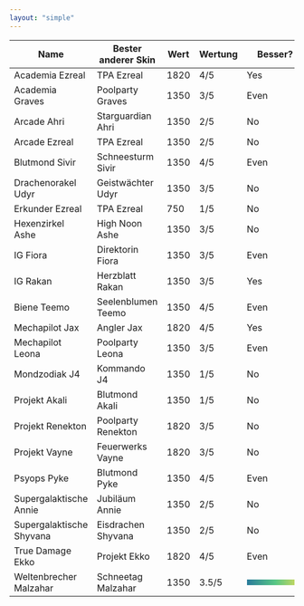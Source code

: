 ```yaml
---
layout: "simple"
---
```


| Name                     | Bester anderer Skin | Wert | Wertung | Besser? |
|--------------------------|---------------------|------|---------|---------|
| Academia Ezreal          | TPA Ezreal          | 1820 | 4/5     | Yes     |
| Academia Graves          | Poolparty Graves    | 1350 | 3/5     | Even    |
| Arcade Ahri              | Starguardian Ahri   | 1350 | 2/5     | No      |
| Arcade Ezreal            | TPA Ezreal          | 1350 | 2/5     | No      |
| Blutmond Sivir           | Schneesturm Sivir   | 1350 | 4/5     | Even    |
| Drachenorakel Udyr       | Geistwächter Udyr   | 1350 | 3/5     | No      |
| Erkunder Ezreal          | TPA Ezreal          | 750  | 1/5     | No      |
| Hexenzirkel Ashe         | High Noon Ashe      | 1350 | 3/5     | No      |
| IG Fiora                 | Direktorin Fiora    | 1350 | 3/5     | Even    |
| IG Rakan                 | Herzblatt Rakan     | 1350 | 3/5     | Yes     |
| Biene Teemo              | Seelenblumen Teemo  | 1350 | 4/5     | Even    |
| Mechapilot Jax           | Angler Jax          | 1820 | 4/5     | Yes     |
| Mechapilot Leona         | Poolparty Leona     | 1350 | 3/5     | Even    |
| Mondzodiak J4            | Kommando J4         | 1350 | 1/5     | No      |
| Projekt Akali            | Blutmond Akali      | 1350 | 1/5     | No      |
| Projekt Renekton         | Poolparty Renekton  | 1820 | 3/5     | No      |
| Projekt Vayne            | Feuerwerks Vayne    | 1820 | 3/5     | No      |
| Psyops Pyke              | Blutmond Pyke       | 1350 | 4/5     | Even    |
| Supergalaktische Annie   | Jubiläum Annie      | 1350 | 2/5     | No      |
| Supergalaktische Shyvana | Eisdrachen Shyvana  | 1350 | 2/5     | No      |
| True Damage Ekko         | Projekt Ekko        | 1820 | 4/5     | Even    |
| Weltenbrecher Malzahar   | Schneetag Malzahar  | 1350 | 3.5/5   | <div style="width: 100px; height: 10px; background: linear-gradient(90deg, #2a7b9b 0%, #57c785 50%, #eddd53 100%);"></div>
